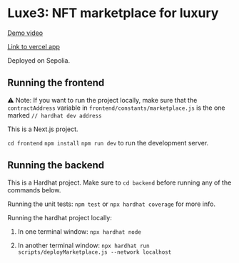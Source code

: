 # Luxe3: NFT marketplace for luxury

[Demo video](https://www.loom.com/share/47207bd390764d9f818810b31317882e?sid=c3152b69-3026-4294-9fea-20f0977020c5)

[Link to vercel app](https://luxe3.vercel.app/)

Deployed on Sepolia.

## Running the frontend

⚠️ Note: If you want to run the project locally, make sure that the `contractAddress` variable in `frontend/constants/marketplace.js` is the one marked `// hardhat dev address`

This is a Next.js project.

`cd frontend`
`npm install`
`npm run dev` to run the development server.

## Running the backend

This is a Hardhat project. Make sure to `cd backend` before running any of the commands below.

Running the unit tests:
`npm test` or `npx hardhat coverage` for more info.

Running the hardhat project locally:

1. In one terminal window: `npx hardhat node`

2. In another terminal window: `npx hardhat run scripts/deployMarketplace.js --network localhost`
